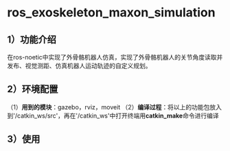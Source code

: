 # ros_exoskeleton_maxon_simulation
## 1）功能介绍
在ros-noetic中实现了外骨骼机器人仿真，实现了外骨骼机器人的关节角度读取并发布、视觉测距、仿真机器人运动轨迹的自定义规划。
## 2）环境配置
（1）**用到的模块**：gazebo，rviz，moveit
（2）**编译过程**：将以上的功能包放入到'/catkin_ws/src'，再在'/catkin_ws'中打开终端用**catkin_make**命令进行编译
## 3）使用
